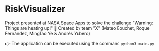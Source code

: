 # RiskVisualizer
Project presented at NASA Space Apps to solve the challenge "Warning: Things are heating up!" 🚀 
Created by team "X" (Mateo Bouchet, Roque Fernández, MingTao Ye & Andrés Yubero)

👉 The application can be executed using the command ```python3 main.py```
